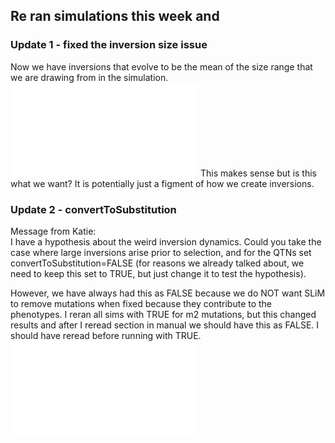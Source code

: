 ## Re ran simulations this week and 
### Update 1 - fixed the inversion size issue  
Now we have inversions that evolve to be the mean of the size range that we are drawing from in the simulation.  
![Average Inversion Size Through Time](../figures/20200911/invLengthAverage.pdf)
This makes sense but is this what we want? It is potentially just a figment of how we create inversions.  

### Update 2 - convertToSubstitution
Message from Katie:  
        I have a hypothesis about the weird inversion dynamics. Could you take the case where large inversions arise prior to selection, and for the QTNs set  convertToSubstitution=FALSE (for reasons we already talked about, we need to keep this set to TRUE, but just change it to test the hypothesis).

However, we have always had this as FALSE because we do NOT want SLiM to remove mutations when fixed because they contribute to the phenotypes. I reran all sims
with TRUE for m2 mutations, but this changed results and after I reread section in manual we should have this as FALSE. I should have reread before running with TRUE.
![Local Adaptation with convertToSubstitution=TRUE](../figures/20200911/invLengthAverage.pdf)

